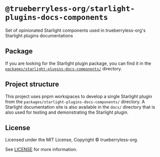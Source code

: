 # `@trueberryless-org/starlight-plugins-docs-components`

Set of opinionated Starlight components used in trueberryless-org&#39;s Starlight plugins documentations

## Package

If you are looking for the Starlight plugin package, you can find it in the [`packages/starlight-plugins-docs-components/`](/packages/starlight-plugins-docs-components/) directory.

## Project structure

This project uses pnpm workspaces to develop a single Starlight plugin from the `packages/starlight-plugins-docs-components/` directory. A Starlight documentation site is also available in the `docs/` directory that is also used for testing and demonstrating the Starlight plugin.

## License

Licensed under the MIT License, Copyright © trueberryless-org.

See [LICENSE](/LICENSE) for more information.
